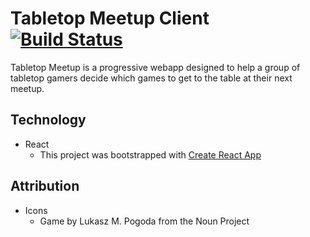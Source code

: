 # Tabletop Meetup Client  [![Build Status](https://travis-ci.org/christophergoot/tabletop-meetup-client.svg?branch=master)](https://travis-ci.org/christophergoot/tabletop-meetup-client)
Tabletop Meetup is a progressive webapp designed to help a group of tabletop gamers decide which games to get to the table at their next meetup.

## Technology

- React
  - This project was bootstrapped with [Create React App](https://github.com/facebookincubator/create-react-app)

## Attribution


- Icons
    - Game by Lukasz M. Pogoda from the Noun Project